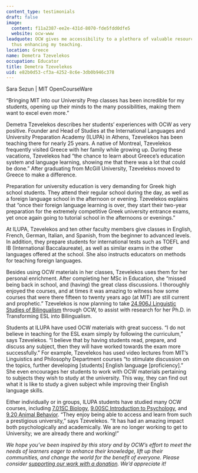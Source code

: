 ```yaml
---
content_type: testimonials
draft: false
image:
  content: f11a2387-ee2e-431d-8070-fde5fdd0dfe5
  website: ocw-www
leadquote: OCW gives me accessibility to a plethora of valuable resources and courses,
  thus enhancing my teaching.
location: Greece
name: Demetra Tzevelekos
occupation: Educator
title: Demetra Tzevelekos
uid: e82b0d53-cf3a-4252-8c6e-3db0b946c378
---
```

Sara Sezun | MIT OpenCourseWare

“Bringing MIT into our University Prep classes has been incredible for my students, opening up their minds to the many possibilities, making them want to excel even more.”

Demetra Tzevelekos describes her students’ experiences with OCW as very positive. Founder and Head of Studies at the International Languages and University Preparation Academy (ILUPA) in Athens, Tzevelekos has been teaching there for nearly 25 years. A native of Montreal, Tzevelekos frequently visited Greece with her family while growing up. During these vacations, Tzevelekos had “the chance to learn about Greece’s education system and language learning, showing me that there was a lot that could be done.” After graduating from McGill University, Tzevelekos moved to Greece to make a difference.

Preparation for university education is very demanding for Greek high school students. They attend their regular school during the day, as well as a foreign language school in the afternoon or evening. Tzevelekos explains that “once their foreign language learning is over, they start their two-year preparation for the extremely competitive Greek university entrance exams, yet once again going to tutorial school in the afternoons or evenings.”

At ILUPA, Tzevelekos and ten other faculty members give classes in English, French, German, Italian, and Spanish, from the beginner to advanced levels. In addition, they prepare students for international tests such as TOEFL and IB (International Baccalaureate), as well as similar exams in the other languages offered at the school. She also instructs educators on methods for teaching foreign languages.

Besides using OCW materials in her classes, Tzevelekos uses them for her personal enrichment. After completing her MSc in Education, she “missed being back in school, and (having) the great class discussions. I thoroughly enjoyed the courses, and at times it was amazing to witness how some courses that were there fifteen to twenty years ago (at MIT) are still current and prophetic.” Tzevelekos is now planning to take [24.906J Linguistic Studies of Bilingualism](/courses/24-906j-linguistic-studies-of-bilingualism-fall-2012/) through OCW, to assist with research for her Ph.D. in Transforming ESL into Bilingualism.

Students at ILUPA have used OCW materials with great success. “I do not believe in teaching for the ESL exam simply by following the curriculum,” says Tzevelekos. “I believe that by having students read, prepare, and discuss any subject, then they will have worked towards the exam more successfully.” For example, Tzevelekos has used video lectures from MIT’s Linguistics and Philosophy Department courses “to stimulate discussion on the topics, further developing \[students\] English language \[proficiency\].” She even encourages her students to work with OCW materials pertaining to subjects they wish to study at the university. This way, they can find out what it is like to study a given subject while improving their English language skills.

Either individually or in groups, ILUPA students have studied many OCW courses, including [7.01SC Biology](/courses/7-01sc-fundamentals-of-biology-fall-2011/), [9.00SC Introduction to Psychology](/courses/9-00sc-introduction-to-psychology-fall-2011/), and [9.20 Animal Behavior](/courses/9-20-animal-behavior-fall-2013/). “They enjoy being able to access and learn from such a prestigious university,” says Tzevelekos. “It has had an amazing impact both psychologically and academically. We are no longer working to get to University; we are already there and working!”

  
  
*We hope you’ve been inspired by this story and by OCW’s effort to meet the needs of learners eager to enhance their knowledge, lift up their communities, and change the world for the benefit of everyone. Please consider* [*supporting our work with a donation*](https://giving.mit.edu/give/to/ocw/?utm_source=site&utm_medium=ocwstories&utm_campaign=donate&utm_content=tzevelekos)*. We’d appreciate it!*
